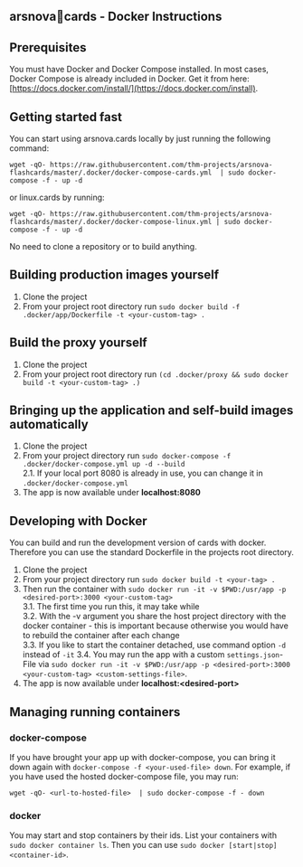 arsnova🍅cards - Docker Instructions
---

## Prerequisites
You must have Docker and Docker Compose installed. In most cases, Docker Compose is already included in Docker. Get it from here: [https://docs.docker.com/install/](https://docs.docker.com/install).

## Getting started fast
You can start using arsnova.cards locally by just running the following command:
```
wget -qO- https://raw.githubusercontent.com/thm-projects/arsnova-flashcards/master/.docker/docker-compose-cards.yml  | sudo docker-compose -f - up -d
```

or linux.cards by running:
```
wget -qO- https://raw.githubusercontent.com/thm-projects/arsnova-flashcards/master/.docker/docker-compose-linux.yml | sudo docker-compose -f - up -d
```

No need to clone a repository or to build anything.

## Building production images yourself
1. Clone the project  
2. From your project root directory run `sudo docker build -f .docker/app/Dockerfile -t <your-custom-tag> .`  

## Build the proxy yourself
1. Clone the project  
2. From your project root directory run `(cd .docker/proxy && sudo docker build -t <your-custom-tag> .)`  

## Bringing up the application and self-build images automatically
1. Clone the project  
2. From your project directory run `sudo docker-compose -f .docker/docker-compose.yml up -d --build`  
  2.1. If your local port 8080 is already in use, you can change it in `.docker/docker-compose.yml`  
3. The app is now available under **localhost:8080**

## Developing with Docker
You can build and run the development version of cards with docker. Therefore you can use the standard Dockerfile in the projects root directory.
1. Clone the project  
2. From your project directory run `sudo docker build -t <your-tag> .`  
3. Then run the container with `sudo docker run -it -v $PWD:/usr/app -p <desired-port>:3000 <your-custom-tag>`  
  3.1. The first time you run this, it may take while  
  3.2. With the -v argument you share the host project directory with the docker container - this is important because otherwise you would have to rebuild the container after each change  
  3.3. If you like to start the container detached, use command option `-d` instead of `-it`
  3.4. You may run the app with a custom `settings.json`-File via `sudo docker run -it -v $PWD:/usr/app -p <desired-port>:3000 <your-custom-tag> <custom-settings-file>`.  
4. The app is now available under **localhost:\<desired-port\>**  

## Managing running containers
### docker-compose
If you have brought your app up with docker-compose, you can bring it down again with `docker-compose -f <your-used-file> down`. For example, if you have used the hosted docker-compose file, you may run:

```
wget -qO- <url-to-hosted-file>  | sudo docker-compose -f - down
```

### docker
You may start and stop containers by their ids. List your containers with `sudo docker container ls`. Then you can use `sudo docker [start|stop] <container-id>`.
